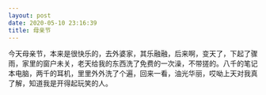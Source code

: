 ```yaml
---
layout: post
date: 2020-05-10 23:16:39
title: 母亲节
---
```

今天母亲节，本来是很快乐的，去外婆家，其乐融融，后来啊，变天了，下起了骤雨，家里的窗户未关，老天给我的东西洗了免费的一次澡，不带搓的。八千的笔记本电脑，两千的耳机，里里外外洗了个遍，回来一看，油光华丽，哎呦上天对我真了解，知道我是开得起玩笑的人。
